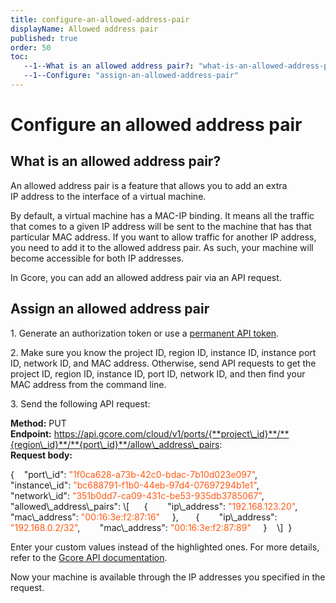 ```yaml
---
title: configure-an-allowed-address-pair
displayName: Allowed address pair
published: true
order: 50
toc:
   --1--What is an allowed address pair?: "what-is-an-allowed-address-pair"
   --1--Configure: "assign-an-allowed-address-pair"
---
```

# Configure an allowed address pair

## What is an allowed address pair?

An allowed address pair is a feature that allows you to add an extra IP address to the interface of a virtual machine.

By default, a virtual machine has a MAC-IP binding. It means all the traffic that comes to a given IP address will be sent to the machine that has that particular MAC address. If you want to allow traffic for another IP address, you need to add it to the allowed address pair. As such, your machine will become accessible for both IP addresses.

In Gcore, you can add an allowed address pair via an API request.

## Assign an allowed address pair

1. Generate an authorization token or use a <a href=“https://gcore.com/docs/account-settings/create-use-or-delete-a-permanent-api-token” target="_blank">permanent API token</a>.

2. Make sure you know the project ID, region ID, instance ID, instance port ID, network ID, and MAC address. Otherwise, send API requests to get the project ID, region ID, instance ID, port ID, network ID, and then find your MAC address from the command line.

3. Send the following API request:


**Method:** PUT  
**Endpoint:** https://api.gcore.com/cloud/v1/ports/{**project\_id}**/**{region\_id}**/**{port\_id}**/allow\_address\_pairs:  
**Request body:**

<code-block>
{   
  "port\_id": <span style="color:#FF5913">"1f0ca628-a73b-42c0-bdac-7b10d023e097"</span>,   
  "instance\_id": <span style="color:#FF5913">"bc688791-f1b0-44eb-97d4-07697294b1e1"</span>,   
  "network\_id": <span style="color:#FF5913">"351b0dd7-ca09-431c-be53-935db3785067"</span>,   
  "allowed\_address\_pairs": \[   
    {   
      "ip\_address": <span style="color:#FF5913">"192.168.123.20"</span>,   
      "mac\_address": <span style="color:#FF5913">"00:16:3e:f2:87:16"</span>  
    },	   
    {   
      "ip\_address": <span style="color:#FF5913">"192.168.0.2/32"</span>,   
      "mac\_address": <span style="color:#FF5913">"00:16:3e:f2:87:89"</span>  
    }   
  \]   
} 
</code-block> 

Enter your custom values instead of the highlighted ones. For more details, refer to the <a href=“https://apidocs.gcore.com/cloud” target="_blank">Gcore API documentation</a>.

Now your machine is available through the IP addresses you specified in the request.
